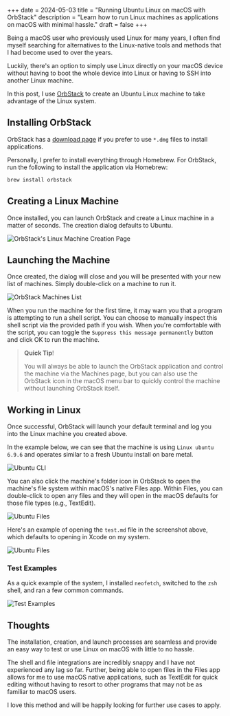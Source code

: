 +++
date = 2024-05-03
title = "Running Ubuntu Linux on macOS with OrbStack"
description = "Learn how to run Linux machines as applications on macOS with minimal hassle."
draft = false
+++

Being a macOS user who previously used Linux for many years, I often find myself
searching for alternatives to the Linux-native tools and methods that I had
become used to over the years.

Luckily, there's an option to simply use Linux directly on your macOS device
without having to boot the whole device into Linux or having to SSH into another
Linux machine.

In this post, I use [OrbStack](https://orbstack.dev/) to create an Ubuntu Linux
machine to take advantage of the Linux system.

## Installing OrbStack

OrbStack has a [download page](https://orbstack.dev/download) if you prefer to
use `*.dmg` files to install applications.

Personally, I prefer to install everything through Homebrew. For OrbStack, run
the following to install the application via Homebrew:

```sh
brew install orbstack
```

## Creating a Linux Machine

Once installed, you can launch OrbStack and create a Linux machine in a matter
of seconds. The creation dialog defaults to Ubuntu.

![OrbStack's Linux Machine Creation
Page](https://img.cleberg.net/blog/20240503-ubuntu-on-macos/create.png)

## Launching the Machine

Once created, the dialog will close and you will be presented with your new list
of machines. Simply double-click on a machine to run it.

![OrbStack Machines
List](https://img.cleberg.net/blog/20240503-ubuntu-on-macos/machine.png)

When you run the machine for the first time, it may warn you that a program is
attempting to run a shell script. You can choose to manually inspect this shell
script via the provided path if you wish. When you're comfortable with the
script, you can toggle the `Suppress this message permanently` button and click
OK to run the machine.

> **Quick Tip**!
>
> You will always be able to launch the OrbStack application and
> control the machine via the Machines page, but you can also use the OrbStack
> icon in the macOS menu bar to quickly control the machine without launching
> OrbStack itself.

## Working in Linux

Once successful, OrbStack will launch your default terminal and log you into the
Linux machine you created above.

In the example below, we can see that the machine is using `Linux ubuntu 6.9.6`
and operates similar to a fresh Ubuntu install on bare metal.

![Ubuntu CLI](https://img.cleberg.net/blog/20240503-ubuntu-on-macos/cli.png)

You can also click the machine's folder icon in OrbStack to open the machine's
file system within macOS's native Files app. Within Files, you can double-click
to open any files and they will open in the macOS defaults for those file types
(e.g., TextEdit).

![Ubuntu Files](https://img.cleberg.net/blog/20240503-ubuntu-on-macos/files.png)

Here's an example of opening the `test.md` file in the screenshot above, which
defaults to opening in Xcode on my system.

![Ubuntu Files](https://img.cleberg.net/blog/20240503-ubuntu-on-macos/xcode.png)

### Test Examples

As a quick example of the system, I installed `neofetch`, switched to the `zsh`
shell, and ran a few common commands.

![Test Examples](https://img.cleberg.net/blog/20240503-ubuntu-on-macos/test.png)

## Thoughts

The installation, creation, and launch processes are seamless and provide an
easy way to test or use Linux on macOS with little to no hassle.

The shell and file integrations are incredibly snappy and I have not experienced
any lag so far. Further, being able to open files in the Files app allows for me
to use macOS native applications, such as TextEdit for quick editing without
having to resort to other programs that may not be as familiar to macOS users.

I love this method and will be happily looking for further use cases to apply.
